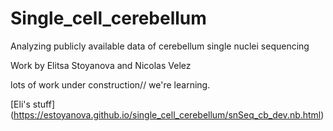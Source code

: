 # Single_cell_cerebellum
Analyzing publicly available data of cerebellum single nuclei sequencing

Work by Elitsa Stoyanova and Nicolas Velez

lots of work under construction// we're learning.

[Eli's stuff] (https://estoyanova.github.io/single_cell_cerebellum/snSeq_cb_dev.nb.html)
